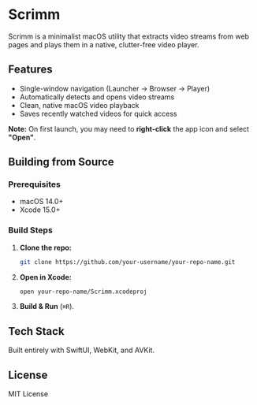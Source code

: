 # Scrimm

Scrimm is a minimalist macOS utility that extracts video streams from web pages and plays them in a native, clutter-free video player.

## Features

*   Single-window navigation (Launcher → Browser → Player)
*   Automatically detects and opens video streams
*   Clean, native macOS video playback
*   Saves recently watched videos for quick access


**Note:** On first launch, you may need to **right-click** the app icon and select **"Open"**.

## Building from Source

### Prerequisites

*   macOS 14.0+
*   Xcode 15.0+

### Build Steps

1.  **Clone the repo:**
    ```sh
    git clone https://github.com/your-username/your-repo-name.git
    ```
2.  **Open in Xcode:**
    ```sh
    open your-repo-name/Scrimm.xcodeproj
    ```
3.  **Build & Run** (`⌘R`).

## Tech Stack

Built entirely with SwiftUI, WebKit, and AVKit.

## License

MIT License

